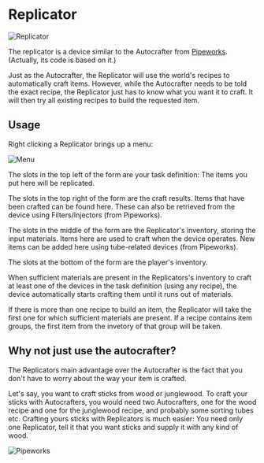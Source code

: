 Replicator
==========

![Replicator](/../doc/sceens/replicator.png?raw=true)

The replicator is a device similar to the Autocrafter from [Pipeworks](http://vanessae.github.io/pipeworks/). (Actually, its code is based on it.)

Just as the Autocrafter, the Replicator will use the world's recipes to automatically craft items. However, while the Autocrafter needs to be told the exact recipe, the Replicator just has to know what you want it to craft. It will then try all existing recipes to build the requested item.

Usage
-----

Right clicking a Replicator brings up a menu:

![Menu](/../doc/sceens/menu.png?raw=true)

The slots in the top left of the form are your task definition: The items you put here will be replicated. 

The slots in the top right of the form are the craft results. Items that have been crafted can be found here. These can also be retrieved from the device using Filters/Injectors (from Pipeworks).

The slots in the middle of the form are the Replicator's inventory, storing the input materials. Items here are used to craft when the device operates. New items can be added here using tube-related devices (from Pipeworks). 

The slots at the bottom of the form are the player's inventory.

When sufficient materials are present in the Replicators's inventory to craft at least one of the devices in the task definition (using any recipe), the device automatically starts crafting them until it runs out of materials.

If there is more than one recipe to build an item, the Replicator will take the first one for which sufficient materials are present. If a recipe contains item groups, the first item from the invetory of that group will be taken.

Why not just use the autocrafter?
---------------------------------

The Replicators main advantage over the Autocrafter is the fact that you don't have to worry about the way your item is crafted. 

Let's say, you want to craft sticks from wood or junglewood. To craft your sticks with Autocrafters, you would need two Autocrafters, one for the wood recipe and one for the junglewood recipe, and probably some sorting tubes etc. Crafting yours sticks with Replicators is much easier: You need only one Replicator, tell it that you want sticks and supply it with any kind of wood. 

![Pipeworks](/../doc/sceens/pipeworks.png?raw=true)

